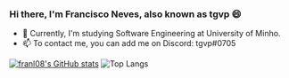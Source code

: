 ### Hi there, I'm Francisco Neves, also known as tgvp :smile:
- 🔭 Currently, I'm studying Software Engineering at University of Minho.
- 📫 To contact me, you can add me on Discord: tgvp#0705

[![franl08's GitHub stats](https://github-readme-stats.vercel.app/api?username=franl08&count_private=true&&show_icons=true&theme=gotham)](https://github.com/anuraghazra/github-readme-stats) ![Top Langs](https://github-readme-stats.vercel.app/api/top-langs/?username=franl08&layout=compact&theme=gotham)

